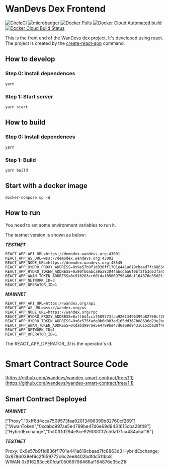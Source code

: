 # WanDevs Dex Frontend

[![CircleCI](https://circleci.com/gh/HydroProtocol/hydro-sdk-web.svg?style=svg)](https://circleci.com/gh/HydroProtocol/hydro-sdk-web)
[![microbadger](https://images.microbadger.com/badges/image/hydroprotocolio/hydro-sdk-web.svg)](https://microbadger.com/images/hydroprotocolio/hydro-sdk-web)
[![Docker Pulls](https://img.shields.io/docker/pulls/hydroprotocolio/hydro-sdk-web.svg)](https://hub.docker.com/r/hydroprotocolio/hydro-sdk-web)
[![Docker Cloud Automated build](https://img.shields.io/docker/cloud/automated/hydroprotocolio/hydro-sdk-web.svg)](https://hub.docker.com/r/hydroprotocolio/hydro-sdk-web)
[![Docker Cloud Build Status](https://img.shields.io/docker/cloud/build/hydroprotocolio/hydro-sdk-web.svg)](https://hub.docker.com/r/hydroprotocolio/hydro-sdk-web)

This is the front end of the WanDevs dex project. It's developed using react. The project is created by the [create-react-app](https://github.com/facebook/create-react-app) command.

## How to develop

### Step 0: Install dependences

	yarn

### Step 1: Start server

	yarn start

## How to build

### Step 0: Install dependences

	yarn

### Step 1: Build

	yarn build

## Start with a docker image

	docker-compose up -d

## How to run

You need to set some environment variables to run it.

The testnet version is shown as below:

***TESTNET***
```
REACT_APP_API_URL=https://demodex.wandevs.org:43001
REACT_APP_WS_URL=wss://demodex.wandevs.org:43002
REACT_APP_NODE_URL=https://demodex.wandevs.org:48545
REACT_APP_HYDRO_PROXY_ADDRESS=0x9e57b9f1d836ff1701e441a619cbaad7fc8863d3
REACT_APP_HYDRO_TOKEN_ADDRESS=0x90fb6abca9aa83044abcdaa6f0bf2fb3d63fa45a
REACT_APP_WWAN_TOKEN_ADDRESS=0x916283cc60fdaf05069796466af164876e35d21f
REACT_APP_NETWORK_ID=3
REACT_APP_OPERATOR_ID=1
```

***MAINNET***
```
REACT_APP_API_URL=https://wandex.org/api
REACT_APP_WS_URL=wss://wandex.org/ws
REACT_APP_NODE_URL=https://wandex.org/rpc
REACT_APP_HYDRO_PROXY_ADDRESS=0xff6d4cca7509573faa92013496399b82760cf269
REACT_APP_HYDRO_TOKEN_ADDRESS=0x6e575fade0b6d003ed165dd367b88696d29e2ba1
REACT_APP_WWAN_TOKEN_ADDRESS=0xdabd997ae5e4799be47d6e69d9431615cba28f48
REACT_APP_NETWORK_ID=1
REACT_APP_OPERATOR_ID=1
```

The REACT_APP_OPERATOR_ID is the operator's id. 

# Smart Contract Source Code

[https://github.com/wandevs/wandex-smart-contract/tree/1.1](https://github.com/wandevs/wandex-smart-contract/tree/1.1)

## Smart Contract Deployed

***MAINNET***

["Proxy","0xff6d4cca7509573faa92013496399b82760cf269"]
["WwanToken","0xdabd997ae5e4799be47d6e69d9431615cba28f48"]
["HybridExchange","0xf0ff1d294e8ce926000ff2cb0a171ca434a5af16"]

***TESTNET***

Proxy: 0x9e57b9f1d836ff1701e441a619cbaad7fc8863d3
HybridExchange: 0x8786038ef9c2f659772c6c2ee8402bdfdc511bb8
WWAN:0x916283cc60fdaf05069796466af164876e35d21f

